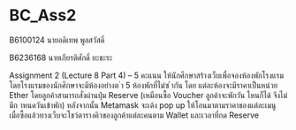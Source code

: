 # BC_Ass2
B6100124 นายอดิเทพ พูลสวัสดิ์

B6236168 นายเกียรติศักดิ์ ยะชะระ

Assignment 2 (Lecture 8 Part 4) – 5 คะแนน
ให้นักศึกษาสร้างเว็บเพื่อจองห้องพักโรงแรม โดยโรงแรมของนักศึกษาจะมีห้องอย่างต ่า 5 ห้องพักที่ไม่ซ ้ากัน โดย
แต่ละห้องจะมีราคาเป็นหน่วย Ether โดยลูกค้าสามารถสั่งผ่านปุ่ม Reserve (เหมือนซื้อ Voucher ลูกค้าจะพักวัน
ไหนก็ได้ จึงไม่มีก าหนดวันเข้าพัก) หลังจากนั้น Metamask จะเด้ง pop up ให้โอนมาตามราคาของแต่ละเมนู
เมื่อซื้อแล้วทางเว็บจะโชว์ตารางคิวของลูกค้าแต่ละคนตาม Wallet และเวลาที่กด Reserve
